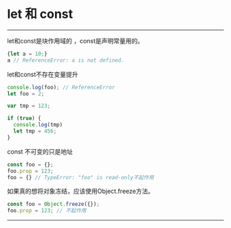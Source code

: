 
# let 和 const
----------
let和const是块作用域的 ，const是声明常量用的。
```javascript
{let a = 10;}
a // ReferenceError: a is not defined.
```
let和const不存在变量提升
```javascript
console.log(foo); // ReferenceError
let foo = 2;
```
```javascript
var tmp = 123;

if (true) {
  console.log(tmp)
  let tmp = 456;
}
```
const 不可变的只是地址
```javascript
const foo = {};
foo.prop = 123;
foo = {} // TypeError: "foo" is read-only不起作用
```
如果真的想将对象冻结，应该使用Object.freeze方法。
```javascript
const foo = Object.freeze({});
foo.prop = 123; // 不起作用
```
----------
